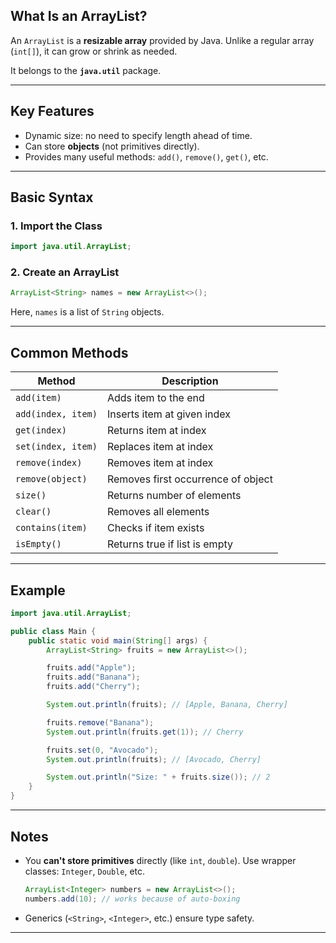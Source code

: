 ## What Is an ArrayList?

An `ArrayList` is a **resizable array** provided by Java. Unlike a regular array (`int[]`), it can grow or shrink as needed.

It belongs to the **`java.util`** package.

---

## Key Features

* Dynamic size: no need to specify length ahead of time.
* Can store **objects** (not primitives directly).
* Provides many useful methods: `add()`, `remove()`, `get()`, etc.

---

## Basic Syntax

### 1. Import the Class

```java
import java.util.ArrayList;
```

### 2. Create an ArrayList

```java
ArrayList<String> names = new ArrayList<>();
```

Here, `names` is a list of `String` objects.

---

## Common Methods

| Method             | Description                        |
| ------------------ | ---------------------------------- |
| `add(item)`        | Adds item to the end               |
| `add(index, item)` | Inserts item at given index        |
| `get(index)`       | Returns item at index              |
| `set(index, item)` | Replaces item at index             |
| `remove(index)`    | Removes item at index              |
| `remove(object)`   | Removes first occurrence of object |
| `size()`           | Returns number of elements         |
| `clear()`          | Removes all elements               |
| `contains(item)`   | Checks if item exists              |
| `isEmpty()`        | Returns true if list is empty      |

---

## Example

```java
import java.util.ArrayList;

public class Main {
    public static void main(String[] args) {
        ArrayList<String> fruits = new ArrayList<>();

        fruits.add("Apple");
        fruits.add("Banana");
        fruits.add("Cherry");

        System.out.println(fruits); // [Apple, Banana, Cherry]

        fruits.remove("Banana");
        System.out.println(fruits.get(1)); // Cherry

        fruits.set(0, "Avocado");
        System.out.println(fruits); // [Avocado, Cherry]

        System.out.println("Size: " + fruits.size()); // 2
    }
}
```

---

## Notes

* You **can't store primitives** directly (like `int`, `double`). Use wrapper classes: `Integer`, `Double`, etc.

  ```java
  ArrayList<Integer> numbers = new ArrayList<>();
  numbers.add(10); // works because of auto-boxing
  ```

* Generics (`<String>`, `<Integer>`, etc.) ensure type safety.

---

